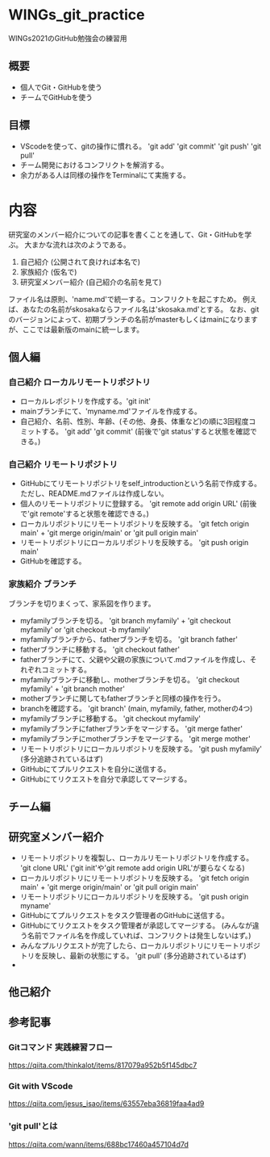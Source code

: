 # WINGs_git_practice
WINGs2021のGitHub勉強会の練習用

## 概要
- 個人でGit・GitHubを使う
- チームでGitHubを使う

## 目標
- VScodeを使って、gitの操作に慣れる。 'git add' 'git commit' 'git push' 'git pull'
- チーム開発におけるコンフリクトを解消する。
- 余力がある人は同様の操作をTerminalにて実施する。

# 内容
研究室のメンバー紹介についての記事を書くことを通して、Git・GitHubを学ぶ。
大まかな流れは次のようである。

1. 自己紹介 (公開されて良ければ本名で)
2. 家族紹介 (仮名で)
3. 研究室メンバー紹介 (自己紹介の名前を見て)

ファイル名は原則、'name.md'で統一する。コンフリクトを起こすため。
例えば、あなたの名前がskosakaならファイル名は'skosaka.md'とする。
なお、gitのバージョンによって、初期ブランチの名前がmasterもしくはmainになりますが、ここでは最新版のmainに統一します。

## 個人編
### 自己紹介 ローカルリモートリポジトリ
- ローカルレポジトリを作成する。'git init'
- mainブランチにて、'myname.md'ファイルを作成する。
- 自己紹介、名前、性別、年齢、(その他、身長、体重など)の順に3回程度コミットする。 'git add' 'git commit' (前後で'git status'すると状態を確認できる。)

### 自己紹介 リモートリポジトリ
- GitHubにてリモートリポジトリをself_introductionという名前で作成する。ただし、README.mdファイルは作成しない。
- 個人のリモートリポジトリに登録する。 'git remote add origin URL' (前後で'git remote'すると状態を確認できる。)
- ローカルリポジトリにリモートリポジトリを反映する。 'git fetch origin main' + 'git merge origin/main' or 'git pull origin main'
- リモートリポジトリにローカルリポジトリを反映する。 'git push origin main'
- GitHubを確認する。

### 家族紹介 ブランチ
ブランチを切りまくって、家系図を作ります。
- myfamilyブランチを切る。 'git branch myfamily' + 'git checkout myfamily' or 'git checkout -b myfamily'
- myfamilyブランチから、fatherブランチを切る。 'git branch father'
- fatherブランチに移動する。 'git checkout father'
- fatherブランチにて、父親や父親の家族について.mdファイルを作成し、それぞれコミットする。
- myfamilyブランチに移動し、motherブランチを切る。 'git checkout myfamily' + 'git branch mother'
- motherブランチに関してもfatherブランチと同様の操作を行う。
- branchを確認する。 'git branch' (main, myfamily, father, motherの4つ)
- myfamilyブランチに移動する。 'git checkout myfamily'
- myfamilyブランチにfatherブランチをマージする。 'git merge father'
- myfamilyブランチにmotherブランチをマージする。 'git merge mother'
- リモートリポジトリにローカルリポジトリを反映する。 'git push myfamily' (多分追跡されているはず)
- GitHubにてプルリクエストを自分に送信する。
- GitHubにてリクエストを自分で承認してマージする。

## チーム編
## 研究室メンバー紹介 
- リモートリポジトリを複製し、ローカルリモートリポジトリを作成する。 'git clone URL'  ('git init'や'git remote add origin URL'が要らなくなる)
- ローカルリポジトリにリモートリポジトリを反映する。 'git fetch origin main' + 'git merge origin/main' or 'git pull origin main'
- リモートリポジトリにローカルリポジトリを反映する。 'git push origin myname'
- GitHubにてプルリクエストをタスク管理者のGitHubに送信する。
- GitHubにてリクエストをタスク管理者が承認してマージする。 (みんなが違う名前でファイル名を作成していれば、コンフリクトは発生しないはず。)
- みんなプルリクエストが完了したら、ローカルリポジトリにリモートリポジトリを反映し、最新の状態にする。 'git pull'  (多分追跡されているはず)
- 

## 


## 他己紹介

## 参考記事
### Gitコマンド 実践練習フロー
https://qiita.com/thinkalot/items/817079a952b5f145dbc7
### Git with VScode
https://qiita.com/jesus_isao/items/63557eba36819faa4ad9
### 'git pull'とは
https://qiita.com/wann/items/688bc17460a457104d7d
